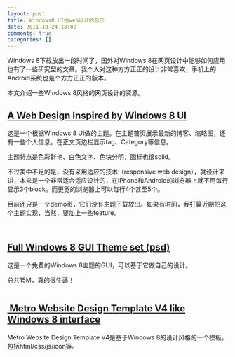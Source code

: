 ```yaml
---
layout: post
title: Windows8 UI给web设计的启示
date: 2011-10-24 18:02
comments: true
categories: []
---
```

Windows 8下载放出一段时间了，国外对Windows 8在网页设计中能够如何应用也有了一些研究型的文章。我个人对这种方方正正的设计非常喜欢，手机上的Android系统也是个方方正正的版本。

本文介绍一些Windows 8风格的网页设计的资源。


<h2><a href="http://www.doublejdesign.co.uk/downloads/demo/windows8like/">A Web Design Inspired by Windows 8 UI</a></h2>
这是一个根据Windows 8 UI做的主题。在主题首页展示最新的博客、缩略图，还有一些个人信息。在正文页边栏显示tag、Category等信息。

主题特点是色彩鲜艳、白色文字、色块分明，图标也很solid。

不过美中不足的是，没有采用适应的技术（responsive web design），就设计来讲，本来是一个非常适合适应设计的，在iPhone和Android的浏览器上就不用每行显示3个block。而更宽的浏览器上可以每行4个甚至5个。

目前还只是一个demo页，它们没有主题下载放出。如果有时间，我打算近期把这个主题实现，当然，要加上一些feature。

<a href="http://www.doublejdesign.co.uk/downloads/demo/windows8like/"><img class="aligncenter size-large wp-image-999" title="win8like-01" src="http://yuguo.us/files/2011/10/win8like-01-1024x640.jpg" alt=""   /></a>

<a href="http://www.doublejdesign.co.uk/downloads/demo/windows8like/"><img class="aligncenter size-large wp-image-1000" title="win8likewp-03" src="http://yuguo.us/files/2011/10/win8likewp-03-1024x615.png" alt=""   /></a>
<h2><a title="Permanent Link to Full Windows 8 GUI Theme set (psd)" href="http://www.webdesignshock.com/windows-8-theme/" rel="bookmark">Full Windows 8 GUI Theme set (psd)</a></h2>
这是一个免费的Windows 8主题的GUI，可以基于它做自己的设计。

总共15M，真的很牛逼！

<a href="http://www.webdesignshock.com/windows-8-theme/"><img class="aligncenter size-full wp-image-1002" title="windows8" src="http://yuguo.us/files/2011/10/windows8.jpg" alt=""   /></a>
<h2><a href="http://thecustomizewindows.com/2011/06/metro-website-design-template-v4-like-windows-8-interface/"> Metro Website Design Template V4 like Windows 8 interface</a></h2>
Metro Website Design Template V4是基于Windows 8的设计风格的一个模板，包括html/css/js/icon等。

<a href="http://thecustomizewindows.com/2011/06/metro-website-design-template-v4-like-windows-8-interface/"><img class="aligncenter size-full wp-image-1003" title="windows-metro" src="http://yuguo.us/files/2011/10/windows-metro.png" alt=""   /></a>
